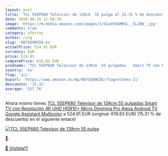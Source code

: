 ```yaml
---
layout: post
title: 'TCL 55EP680 Televisor de 139cm  55 pulga al 15.31 % de descuento'
date: 2020-08-25 11:58:19
image: 'https://m.media-amazon.com/images/I/41adfAkMNSL._SL200_.jpg'
comments: true
category: ofertas
author: ring
slug: 'B07SQXWCDG-es'
actualPrice: 524.91 EUR
currency: EUR
price: 524.91
comparePrice: 619.83 EUR
prodname: 'TCL 55EP680 Televisor de 139cm  55 pulgadas   Smart TV con Resolución 4K UHD  HDR10+  Micro Dimming Pro  Alexa  Android TV  Google Assistant Multicolor'
country: 'es'
flag: '🇪🇸'
buyurl: 'https://www.amazon.es/dp/B07SQXWCDG/?tag=tolees-21'
descuento: '15.31'
average: '517.76'
---
```


Ahora mismo tienes [TCL 55EP680 Televisor de 139cm  55 pulgadas   Smart TV con Resolución 4K UHD  HDR10+  Micro Dimming Pro  Alexa  Android TV  Google Assistant Multicolor](https://www.amazon.es/dp/B07SQXWCDG/?tag=tolees-21) a 524.91 EUR (original: 619.83 EUR) (15.31 %  de descuento) en el siguiente enlace!

[![TCL 55EP680 Televisor de 139cm  55 pulga](https://m.media-amazon.com/images/I/41adfAkMNSL._SL200_.jpg)](https://www.amazon.es/dp/B07SQXWCDG/?tag=tolees-21)

🔎:


[🛒 Visítala!!!](https://www.amazon.es/dp/B07SQXWCDG/?tag=tolees-21)

